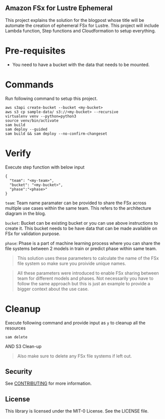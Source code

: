 ## Amazon FSx for Lustre Ephemeral

This project explains the solution for the blogpost whose title will be automate the creation of ephemeral FSx for Lustre. This project will include Lambda function, Step functions and Cloudformation to setup everything.

# Pre-requisites

* You need to have a bucket with the data that needs to be mounted.

# Commands

Run following command to setup this project.
```
aws s3api create-bucket --bucket <my-bucket>
aws s3 cp sample-data/ s3://<my-bucket> --recursive
virtualenv venv --python=python3
source venv/bin/activate
sam build
sam deploy --guided
sam build && sam deploy --no-confirm-changeset
```

# Verify

Execute step function with below input
```
{
  "team": "<my-team>",
  "bucket": "<my-bucket>",
  "phase":"<phase>"
}
```
`team`: Team name paramater can be provided to share the FSx across multiple use cases within the same team. This refers to the architecture diagram in the blog. 

`bucket`: Bucket can be existing bucket or you can use above instructions to create it. This bucket needs to be have data that can be made available on FSx for validation purpose. 

`phase`: Phase is a part of machine learning process where you can share the file systems between 2 models in train or predict phase within same team. 

> This solution uses these parameters to calculate the name of the FSx file system so make sure you proivide unique names. 

> All these parameters were introduced to enable FSx sharing between team for different models and phases. Not necessarily you have to follow the same approach but this is just an example to provide a bigger context about the use case.


# Cleanup

Execute following command and provide input as `y` to cleanup all the resources
```
sam delete
```

AND S3 Clean-up

> Also make sure to delete any FSx file systems if left out.

## Security

See [CONTRIBUTING](CONTRIBUTING.md#security-issue-notifications) for more information.

## License

This library is licensed under the MIT-0 License. See the LICENSE file.
